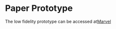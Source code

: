 # Paper Prototype

The low fidelity prototype can be accessed at[Marvel](https://marvelapp.com/prototype/9h3de41)